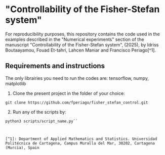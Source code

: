 
# "Controllability of the Fisher-Stefan system"

For reproducibility purposes, this repository contains the code used in the examples described in the "Numerical experiments" section of the manuscript "Controllability of the Fisher-Stefan system", (2025), by Idriss Boutaayamou, Fouad Et-tahri, Lahcen Maniar and Francisco Periago[^1]. 

## Requirements and instructions 

The only librairies you need to run the codes are: tensorflow, numpy, matplotlib

1. Clone the present project in the folder of your choice:
```
git clone https://github.com/fperiago/fisher_stefan_control.git
```
2. Run any of the scripts by:
```
python3 scripts/script_name.py`` 



[^1]: Department of Applied Mathematics and Statistics. Universidad Politécnica de Cartagena, Campus Muralla del Mar, 30202, Cartagena (Murcia), Spain


